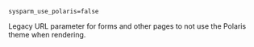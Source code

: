 `sysparm_use_polaris=false`

Legacy URL parameter for forms and other pages to not use the Polaris theme when rendering.
